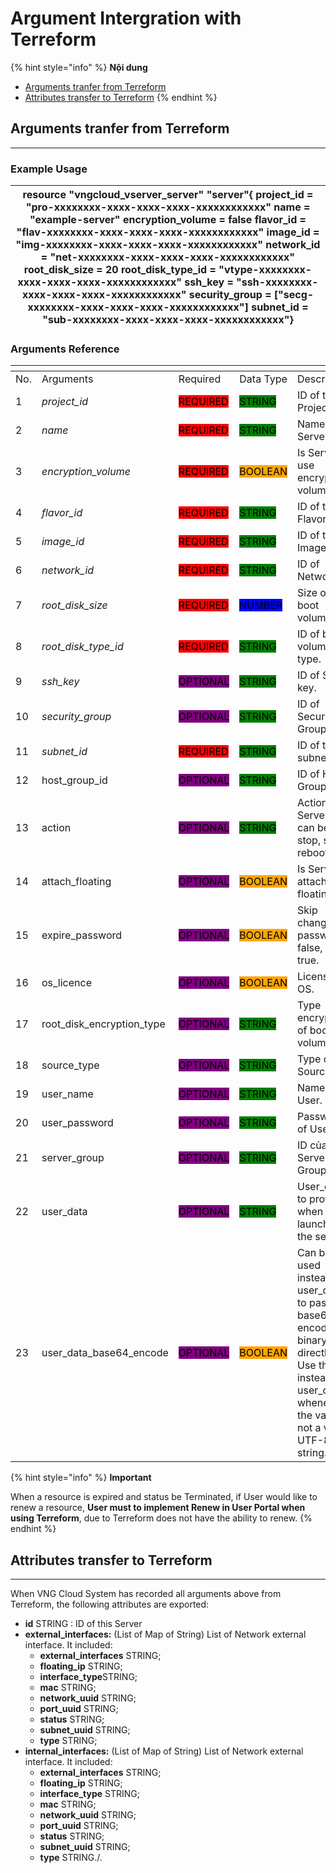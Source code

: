 # Argument Intergration with Terreform

{% hint style="info" %}
**Nội dung**

* [Arguments tranfer from Terreform](argument-intergration-with-terreform.md#argumentintergrationwithterreform-argumentstranferfromterreform)
* [Attributes transfer to Terreform](argument-intergration-with-terreform.md#argumentintergrationwithterreform-attributestransfertoterreform)
{% endhint %}

## **Arguments tranfer from Terreform** <a href="#argumentintergrationwithterreform-argumentstranferfromterreform" id="argumentintergrationwithterreform-argumentstranferfromterreform"></a>

***

### Example Usage <a href="#argumentintergrationwithterreform-exampleusage" id="argumentintergrationwithterreform-exampleusage"></a>

| resource "vngcloud\_vserver\_server" "server"{    project\_id = "pro-xxxxxxxx-xxxx-xxxx-xxxx-xxxxxxxxxxxx"    name = "example-server"    encryption\_volume = false    flavor\_id = "flav-xxxxxxxx-xxxx-xxxx-xxxx-xxxxxxxxxxxx"    image\_id = "img-xxxxxxxx-xxxx-xxxx-xxxx-xxxxxxxxxxxx"    network\_id = "net-xxxxxxxx-xxxx-xxxx-xxxx-xxxxxxxxxxxx"    root\_disk\_size = 20    root\_disk\_type\_id = "vtype-xxxxxxxx-xxxx-xxxx-xxxx-xxxxxxxxxxxx"    ssh\_key = "ssh-xxxxxxxx-xxxx-xxxx-xxxx-xxxxxxxxxxxx"    security\_group = \["secg-xxxxxxxx-xxxx-xxxx-xxxx-xxxxxxxxxxxx"]    subnet\_id = "sub-xxxxxxxx-xxxx-xxxx-xxxx-xxxxxxxxxxxx"} |
| ---------------------------------------------------------------------------------------------------------------------------------------------------------------------------------------------------------------------------------------------------------------------------------------------------------------------------------------------------------------------------------------------------------------------------------------------------------------------------------------------------------------------------------------------------------------------------------------------------------------------------------------------- |

### Arguments Reference <a href="#argumentintergrationwithterreform-argumentsreference" id="argumentintergrationwithterreform-argumentsreference"></a>

<table data-header-hidden data-full-width="true"><thead><tr><th width="74"></th><th width="175"></th><th width="118"></th><th width="117"></th><th width="131"></th><th></th></tr></thead><tbody><tr><td>No.</td><td>Arguments</td><td>Required</td><td>Data Type</td><td>Description</td><td>Example Data</td></tr><tr><td>1</td><td><em>project_id</em></td><td><mark style="background-color:red;">REQUIRED</mark></td><td><mark style="background-color:green;">STRING</mark></td><td>ID of the Project.</td><td>pro-462803f3-6858-466f-bf05-df2b33faa360</td></tr><tr><td>2</td><td><em>name</em></td><td><mark style="background-color:red;">REQUIRED</mark></td><td><mark style="background-color:green;">STRING</mark></td><td>Name of Server.</td><td>example-server-name</td></tr><tr><td>3</td><td><em>encryption_volume</em></td><td><mark style="background-color:red;">REQUIRED</mark></td><td><mark style="background-color:orange;">BOOLEAN</mark></td><td>Is Server use encryption volume?</td><td>False</td></tr><tr><td>4</td><td><em>flavor_id</em></td><td><mark style="background-color:red;">REQUIRED</mark></td><td><mark style="background-color:green;">STRING</mark></td><td>ID of the Flavor.</td><td>flav-e2028a81-cc75-47e4-8af1-9eef2f857f84</td></tr><tr><td>5</td><td><em>image_id</em></td><td><mark style="background-color:red;">REQUIRED</mark></td><td><mark style="background-color:green;">STRING</mark></td><td>ID of the Image.</td><td>img-b5bf635e-0456-4765-b493-31d5fcfc05aa</td></tr><tr><td>6</td><td><em>network_id</em></td><td><mark style="background-color:red;">REQUIRED</mark></td><td><mark style="background-color:green;">STRING</mark></td><td>ID of Network.</td><td>net-961d6867-b65a-40ac-879e-d84e4dc768e0</td></tr><tr><td>7</td><td><em>root_disk_size</em></td><td><mark style="background-color:red;">REQUIRED</mark></td><td><mark style="background-color:blue;">NUMBER</mark></td><td>Size of boot volume.</td><td>20</td></tr><tr><td>8</td><td><em>root_disk_type_id</em></td><td><mark style="background-color:red;">REQUIRED</mark></td><td><mark style="background-color:green;">STRING</mark></td><td>ID of boot volume type.</td><td>vtype-bacd68a4-8758-4fb6-a739-b047665e05d5</td></tr><tr><td>9</td><td><em>ssh_key</em></td><td><mark style="background-color:purple;">OPTIONAL</mark></td><td><mark style="background-color:green;">STRING</mark></td><td>ID of SSH key.</td><td>ssh-7bd70c56-1f05-4989-a0f0-cc3496b62001</td></tr><tr><td>10</td><td><em>security_group</em></td><td><mark style="background-color:purple;">OPTIONAL</mark></td><td><mark style="background-color:green;">STRING</mark></td><td>ID of Security Group.</td><td>secg-3b12a078-b862-43b5-a56b-d7fc4429e535</td></tr><tr><td>11</td><td><em>subnet_id</em></td><td><mark style="background-color:red;">REQUIRED</mark></td><td><mark style="background-color:green;">STRING</mark></td><td>ID of the subnet.</td><td>sub-c1ebba8f-baa8-434c-beb7-2916199bb812</td></tr><tr><td>12</td><td>host_group_id</td><td><mark style="background-color:purple;">OPTIONAL</mark></td><td><mark style="background-color:green;">STRING</mark></td><td>ID of Host Group.</td><td>/</td></tr><tr><td>13</td><td>action</td><td><mark style="background-color:purple;">OPTIONAL</mark></td><td><mark style="background-color:green;">STRING</mark></td><td>Action with Server. It can be: stop, start; reboot.</td><td>start</td></tr><tr><td>14</td><td>attach_floating</td><td><mark style="background-color:purple;">OPTIONAL</mark></td><td><mark style="background-color:orange;">BOOLEAN</mark></td><td>Is Server attach a floating IP?</td><td>True</td></tr><tr><td>15</td><td>expire_password</td><td><mark style="background-color:purple;">OPTIONAL</mark></td><td><mark style="background-color:orange;">BOOLEAN</mark></td><td>Skip change password: false, else: true.</td><td>False</td></tr><tr><td>16</td><td>os_licence</td><td><mark style="background-color:purple;">OPTIONAL</mark></td><td><mark style="background-color:orange;">BOOLEAN</mark></td><td>License of OS.</td><td>True</td></tr><tr><td>17</td><td>root_disk_encryption_type</td><td><mark style="background-color:purple;">OPTIONAL</mark></td><td><mark style="background-color:green;">STRING</mark></td><td>Type encryption of boot volume.</td><td>/</td></tr><tr><td>18</td><td>source_type</td><td><mark style="background-color:purple;">OPTIONAL</mark></td><td><mark style="background-color:green;">STRING</mark></td><td>Type of Source.</td><td>/</td></tr><tr><td>19</td><td>user_name</td><td><mark style="background-color:purple;">OPTIONAL</mark></td><td><mark style="background-color:green;">STRING</mark></td><td>Name of User.</td><td>usernamestackops</td></tr><tr><td>20</td><td>user_password</td><td><mark style="background-color:purple;">OPTIONAL</mark></td><td><mark style="background-color:green;">STRING</mark></td><td>Password of User.</td><td>VngGCloud3030</td></tr><tr><td>21</td><td>server_group</td><td><mark style="background-color:purple;">OPTIONAL</mark></td><td><mark style="background-color:green;">STRING</mark></td><td>ID của Server Group.</td><td>/</td></tr><tr><td>22</td><td>user_data</td><td><mark style="background-color:purple;">OPTIONAL</mark></td><td><mark style="background-color:green;">STRING</mark></td><td>User_data to provide when launching the server.</td><td>${data.template_cloudinit_config.user_data.rendered}</td></tr><tr><td>23</td><td>user_data_base64_encode</td><td><mark style="background-color:purple;">OPTIONAL</mark></td><td><mark style="background-color:orange;">BOOLEAN</mark></td><td>Can be used instead of user_data to pass base64-encoded binary data directly. Use this instead of user_data whenever the value is not a valid UTF-8 string.</td><td>True</td></tr></tbody></table>



{% hint style="info" %}
**Important**

When a resource is expired and status be Terminated, if User would like to renew a resource, **User must to implement Renew in User Portal when using Terreform**, due to Terreform does not have the ability to renew.&#x20;
{% endhint %}

## Attributes transfer to Terreform <a href="#argumentintergrationwithterreform-attributestransfertoterreform" id="argumentintergrationwithterreform-attributestransfertoterreform"></a>

***

When VNG Cloud System has recorded all arguments above from Terreform, the following attributes are exported:&#x20;

* **id** STRING : ID of this Server
* **external\_interfaces:** (List of Map of String) List of Network external interface. It included:
  * **external\_interfaces** STRING;
  * **floating\_ip** STRING;
  * **interface\_type**STRING;
  * **mac** STRING;
  * **network\_uuid** STRING;
  * **port\_uuid** STRING;
  * **status** STRING;
  * **subnet\_uuid** STRING;
  * **type** STRING;
* **internal\_interfaces:** (List of Map of String) List of Network external interface. It included:&#x20;
  * **external\_interfaces** STRING;
  * **floating\_ip** STRING;
  * **interface\_type** STRING;
  * **mac** STRING;
  * **network\_uuid** STRING;
  * **port\_uuid** STRING;
  * **status** STRING;
  * **subnet\_uuid** STRING;
  * **type** STRING./.
